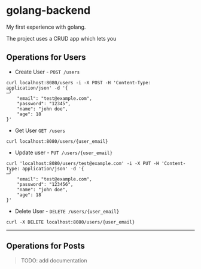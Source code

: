 # golang-backend

My first experience with golang.

The project uses a CRUD app which lets you
## Operations for Users
- Create User - `POST /users`
```
curl localhost:8080/users -i -X POST -H 'Content-Type: application/json' -d '{                                                                                                        ─╯
    "email": "test@example.com",
    "password": "12345",
    "name": "john doe",
    "age": 18
}'
```
- Get User `GET /users`
```
curl localhost:8080/users/{user_email}
```
- Update user - `PUT /users/{user_email}`
```
curl 'localhost:8080/users/test@example.com' -i -X PUT -H 'Content-Type: application/json' -d '{                                                                                      ─╯
    "email": "test@example.com",
    "password": "123456",
    "name": "john doe",
    "age": 18
}'
```
- Delete User - `DELETE /users/{user_email}`
```
curl -X DELETE localhost:8080/users/{user_email}
```
---

## Operations for Posts

> TODO: add documentation











